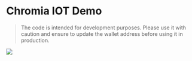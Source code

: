 # Chromia IOT Demo

> The code is intended for development purposes. Please use it with caution and ensure to update the wallet address before using it in production.

![](./demo.gif)